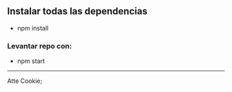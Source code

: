 ## Instalar todas las dependencias

- npm install

### Levantar repo con:

- npm start

-------------------------

Atte Cookie;
